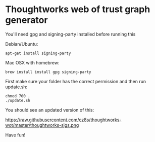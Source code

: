 Thoughtworks web of trust graph generator
===

You'll need gpg and signing-party installed before running this

Debian/Ubuntu:
```shell
apt-get install signing-party
```

Mac OSX with homebrew:
```shell
brew install install gpg signing-party
```

First make sure your folder has the correct permission and then run update.sh:
```shell
chmod 700 .
./update.sh
```

You should see an updated version of this:

https://raw.githubusercontent.com/cz8s/thoughtworks-wot/master/thoughtworks-sigs.png


Have fun!
